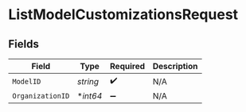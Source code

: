 # ListModelCustomizationsRequest


## Fields

| Field              | Type               | Required           | Description        |
| ------------------ | ------------------ | ------------------ | ------------------ |
| `ModelID`          | *string*           | :heavy_check_mark: | N/A                |
| `OrganizationID`   | **int64*           | :heavy_minus_sign: | N/A                |